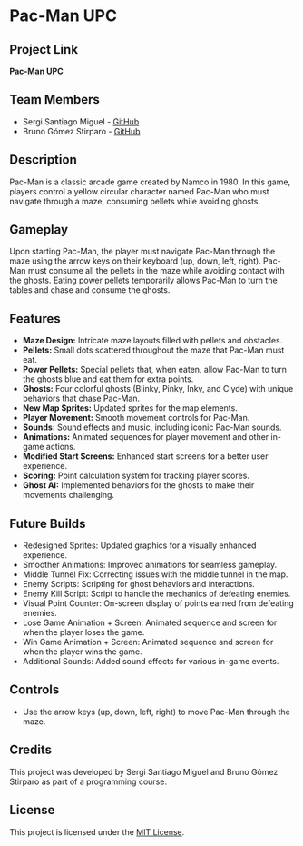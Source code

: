 # Pac-Man UPC

## Project Link

[**Pac-Man UPC**](https://github.com/MrSant8/Pac-Man_UPC)

## Team Members

- Sergi Santiago Miguel - [GitHub](https://github.com/MrSant8)
- Bruno Gómez Stirparo - [GitHub](https://github.com/bruno0135)

## Description

Pac-Man is a classic arcade game created by Namco in 1980. In this game, players control a yellow circular character named Pac-Man who must navigate through a maze, consuming pellets while avoiding ghosts.

## Gameplay

Upon starting Pac-Man, the player must navigate Pac-Man through the maze using the arrow keys on their keyboard (up, down, left, right). Pac-Man must consume all the pellets in the maze while avoiding contact with the ghosts. Eating power pellets temporarily allows Pac-Man to turn the tables and chase and consume the ghosts.

## Features

- **Maze Design:** Intricate maze layouts filled with pellets and obstacles.
- **Pellets:** Small dots scattered throughout the maze that Pac-Man must eat.
- **Power Pellets:** Special pellets that, when eaten, allow Pac-Man to turn the ghosts blue and eat them for extra points.
- **Ghosts:** Four colorful ghosts (Blinky, Pinky, Inky, and Clyde) with unique behaviors that chase Pac-Man.
- **New Map Sprites:** Updated sprites for the map elements.
- **Player Movement:** Smooth movement controls for Pac-Man.
- **Sounds:** Sound effects and music, including iconic Pac-Man sounds.
- **Animations:** Animated sequences for player movement and other in-game actions.
- **Modified Start Screens:** Enhanced start screens for a better user experience.
- **Scoring:** Point calculation system for tracking player scores.
- **Ghost AI:** Implemented behaviors for the ghosts to make their movements challenging.

## Future Builds 
  - Redesigned Sprites: Updated graphics for a visually enhanced experience.
  - Smoother Animations: Improved animations for seamless gameplay.
  - Middle Tunnel Fix: Correcting issues with the middle tunnel in the map.
  - Enemy Scripts: Scripting for ghost behaviors and interactions.
  - Enemy Kill Script: Script to handle the mechanics of defeating enemies.
  - Visual Point Counter: On-screen display of points earned from defeating enemies.
  - Lose Game Animation + Screen: Animated sequence and screen for when the player loses the game.
  - Win Game Animation + Screen: Animated sequence and screen for when the player wins the game.
  - Additional Sounds: Added sound effects for various in-game events.

## Controls

- Use the arrow keys (up, down, left, right) to move Pac-Man through the maze.

## Credits

This project was developed by Sergi Santiago Miguel and Bruno Gómez Stirparo as part of a programming course.

## License

This project is licensed under the [MIT License](LICENSE).
